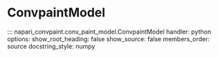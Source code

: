 
# ConvpaintModel

::: napari_convpaint.conv_paint_model.ConvpaintModel
    handler: python
    options:
      show_root_heading: false
      show_source: false
      members_order: source
      docstring_style: numpy